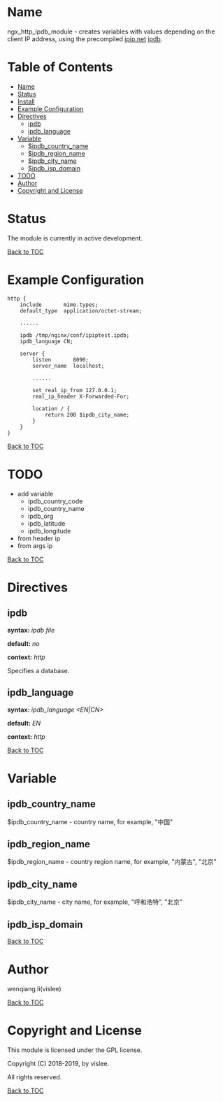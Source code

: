 Name
====

ngx_http_ipdb_module - creates variables with values depending on the client IP address, using the precompiled [ipip.net](https://www.ipip.net) [ipdb](https://www.ipip.net/ipdb/test).

Table of Contents
=================
* [Name](#name)
* [Status](#status)
* [Install](#install)
* [Example Configuration](#example-configuration)
* [Directives](#directives)
    * [ipdb](#ipdb)
    * [ipdb_language](#ipdb_language)
* [Variable](#variable)
    * [$ipdb_country_name](#ipdb_country_name)
    * [$ipdb_region_name](#ipdb_region_name)
    * [$ipdb_city_name](#ipdb_city_name)
    * [$ipdb_isp_domain](#ipdb_isp_domain)
* [TODO](#todo)
* [Author](#author)
* [Copyright and License](#copyright-and-license)


Status
======
The module is currently in active development.

[Back to TOC](#table-of-contents)

Example Configuration
====================

```nginx
http {
    include       mime.types;
    default_type  application/octet-stream;

    ......

    ipdb /tmp/nginx/conf/ipiptest.ipdb;
    ipdb_language CN;

    server {
        listen       8090;
        server_name  localhost;

        ......

        set_real_ip_from 127.0.0.1;
        real_ip_header X-Forwarded-For;

        location / {
            return 200 $ipdb_city_name;
        }
    }
}

```

[Back to TOC](#table-of-contents)

TODO
==========

 + add variable
     * ipdb_country_code
     * ipdb_country_name
     * ipdb_org
     * ipdb_latitude
     * ipdb_longitude
 + from header ip
 + from args ip

[Back to TOC](#table-of-contents)

Directives
==========

ipdb
----
**syntax:** *ipdb file*

**default:** *no*

**context:** *http*

Specifies a database.

ipdb_language
-------------
**syntax:** *ipdb_language <EN|CN>*

**default:** *EN*

**context:** *http*


[Back to TOC](#table-of-contents)

Variable
========

ipdb_country_name
----------------

$ipdb_country_name - country name, for example, "中国"

ipdb_region_name
----------------

$ipdb_region_name - country region name, for example, "内蒙古", "北京"

ipdb_city_name
--------------

$ipdb_city_name - city name, for example, "呼和浩特", "北京"

ipdb_isp_domain
---------------



[Back to TOC](#table-of-contents)

Author
======

wenqiang li(vislee)

[Back to TOC](#table-of-contents)

Copyright and License
=====================

This module is licensed under the GPL license.

Copyright (C) 2018-2019, by vislee.

All rights reserved.

[Back to TOC](#table-of-contents)
